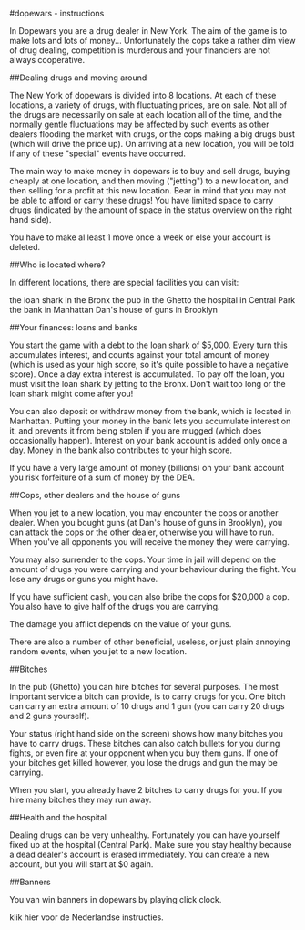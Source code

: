 #dopewars - instructions

In Dopewars you are a drug dealer in New York. The aim of the game is to make lots and lots of money... Unfortunately the cops take a rather dim view of drug dealing, competition is murderous and your financiers are not always cooperative.


##Dealing drugs and moving around

The New York of dopewars is divided into 8 locations. At each of these locations, a variety of drugs, with fluctuating prices, are on sale. Not all of the drugs are necessarily on sale at each location all of the time, and the normally gentle fluctuations may be affected by such events as other dealers flooding the market with drugs, or the cops making a big drugs bust (which will drive the price up). On arriving at a new location, you will be told if any of these "special" events have occurred.

The main way to make money in dopewars is to buy and sell drugs, buying cheaply at one location, and then moving ("jetting") to a new location, and then selling for a profit at this new location. Bear in mind that you may not be able to afford or carry these drugs! You have limited space to carry drugs (indicated by the amount of space in the status overview on the right hand side).

You have to make al least 1 move once a week or else your account is deleted.

##Who is located where?

In different locations, there are special facilities you can visit:

the loan shark in the Bronx
the pub in the Ghetto
the hospital in Central Park
the bank in Manhattan
Dan's house of guns in Brooklyn

##Your finances: loans and banks

You start the game with a debt to the loan shark of $5,000. Every turn this accumulates interest, and counts against your total amount of money (which is used as your high score, so it's quite possible to have a negative score). Once a day extra interest is accumulated. To pay off the loan, you must visit the loan shark by jetting to the Bronx. Don't wait too long or the loan shark might come after you!

You can also deposit or withdraw money from the bank, which is located in Manhattan. Putting your money in the bank lets you accumulate interest on it, and prevents it from being stolen if you are mugged (which does occasionally happen). Interest on your bank account is added only once a day. Money in the bank also contributes to your high score.

If you have a very large amount of money (billions) on your bank account you risk forfeiture of a sum of money by the DEA.

##Cops, other dealers and the house of guns

When you jet to a new location, you may encounter the cops or another dealer. When you bought guns (at Dan's house of guns in Brooklyn), you can attack the cops or the other dealer, otherwise you will have to run. When you've all opponents you will receive the money they were carrying.

You may also surrender to the cops. Your time in jail will depend on the amount of drugs you were carrying and your behaviour during the fight. You lose any drugs or guns you might have.

If you have sufficient cash, you can also bribe the cops for $20,000 a cop. You also have to give half of the drugs you are carrying.

The damage you afflict depends on the value of your guns.

There are also a number of other beneficial, useless, or just plain annoying random events, when you jet to a new location.

##Bitches

In the pub (Ghetto) you can hire bitches for several purposes. The most important service a bitch can provide, is to carry drugs for you. One bitch can carry an extra amount of 10 drugs and 1 gun (you can carry 20 drugs and 2 guns yourself).

Your status (right hand side on the screen) shows how many bitches you have to carry drugs. These bitches can also catch bullets for you during fights, or even fire at your opponent when you buy them guns. If one of your bitches get killed however, you lose the drugs and gun the may be carrying.

When you start, you already have 2 bitches to carry drugs for you. If you hire many bitches they may run away.

##Health and the hospital

Dealing drugs can be very unhealthy. Fortunately you can have yourself fixed up at the hospital (Central Park). Make sure you stay healthy because a dead dealer's account is erased immediately. You can create a new account, but you will start at $0 again.

##Banners

You van win banners in dopewars by playing click clock.

klik hier voor de Nederlandse instructies.
